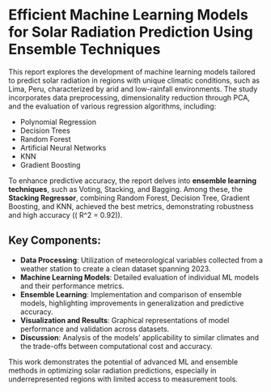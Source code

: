 # Efficient Machine Learning Models for Solar Radiation Prediction Using Ensemble Techniques

This report explores the development of machine learning models tailored to predict solar radiation in regions with unique climatic conditions, such as Lima, Peru, characterized by arid and low-rainfall environments. The study incorporates data preprocessing, dimensionality reduction through PCA, and the evaluation of various regression algorithms, including:

- Polynomial Regression
- Decision Trees
- Random Forest
- Artificial Neural Networks
- KNN
- Gradient Boosting

To enhance predictive accuracy, the report delves into **ensemble learning techniques**, such as Voting, Stacking, and Bagging. Among these, the **Stacking Regressor**, combining Random Forest, Decision Tree, Gradient Boosting, and KNN, achieved the best metrics, demonstrating robustness and high accuracy (\( R^2 = 0.92\)).

## Key Components:
- **Data Processing**: Utilization of meteorological variables collected from a weather station to create a clean dataset spanning 2023.
- **Machine Learning Models**: Detailed evaluation of individual ML models and their performance metrics.
- **Ensemble Learning**: Implementation and comparison of ensemble models, highlighting improvements in generalization and predictive accuracy.
- **Visualization and Results**: Graphical representations of model performance and validation across datasets.
- **Discussion**: Analysis of the models’ applicability to similar climates and the trade-offs between computational cost and accuracy.

This work demonstrates the potential of advanced ML and ensemble methods in optimizing solar radiation predictions, especially in underrepresented regions with limited access to measurement tools.
